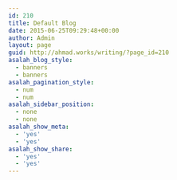 ```yaml
---
id: 210
title: Default Blog
date: 2015-06-25T09:29:48+00:00
author: Admin
layout: page
guid: http://ahmad.works/writing/?page_id=210
asalah_blog_style:
  - banners
  - banners
asalah_pagination_style:
  - num
  - num
asalah_sidebar_position:
  - none
  - none
asalah_show_meta:
  - 'yes'
  - 'yes'
asalah_show_share:
  - 'yes'
  - 'yes'
---
```

